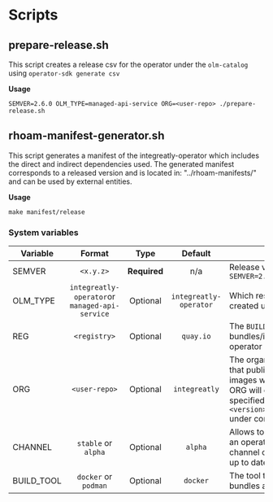 # Scripts
## prepare-release.sh
This script creates a release csv for the operator under the `olm-catalog` using `operator-sdk generate csv`

**Usage**

`SEMVER=2.6.0 OLM_TYPE=managed-api-service ORG=<user-repo> ./prepare-release.sh`

## rhoam-manifest-generator.sh
This script generates a manifest of the integreatly-operator which includes the direct and indirect dependencies 
used. The generated manifest corresponds to a released version and is located in: "../rhoam-manifests/" and can be used
by external entities.

**Usage**

`make manifest/release`



### System variables

| Variable |                      Format                    |     Type     |        Default         | Details |
|----------|:----------------------------------------------:|:------------:|:----------------------:|---------|
| SEMVER   | `<x.y.z>`                                      | **Required** |  n/a                   | Release version of `OLM_TYPE`. Example: `SEMVER=2.6.0` |
| OLM_TYPE | `integreatly-operator`or `managed-api-service` | Optional     | `integreatly-operator` | Which resource the release csv will be created under. |
| REG      | `<registry>`                                   | Optional     | `quay.io`              | The `BUILD_TOOL` registry where the bundles/indices that package the operator are stored.
| ORG      | `<user-repo>`                                  | Optional     | `integreatly`          | The organization/user in the registry that publishes the bundles. Where the images will be pushed to. Setting the ORG will change the image locations specified in `<olm_type>.<version>.clusterserviceversion.yaml` under containerImage and image. |
| CHANNEL  | `stable` or `alpha`                            | Optional     | `alpha`                | Allows to deliver different releases of an operator, so we can have a `stable` channel or an `alpha` channel with more up to date releases.
|BUILD_TOOL| `docker` or `podman`                           | Optional     | `docker`               | The tool to build the images of the bundles and indices.

